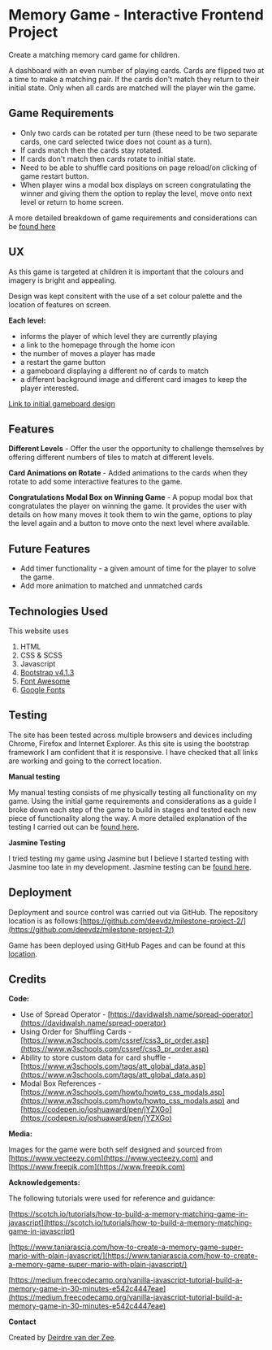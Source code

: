 Memory Game - Interactive Frontend Project
======================================

Create a matching memory card game for children.

A dashboard with an even number of playing cards. Cards are flipped two at a time to make a matching pair. If the cards don't match they return to their initial state. Only when all cards are matched will the player win the game.

Game Requirements
-----------------------------------------
* Only two cards can be rotated per turn (these need to be two separate cards, one card selected twice does not count as a turn).
* If cards match then the cards stay rotated.
* If cards don't match then cards rotate to initial state.
* Need to be able to shuffle card positions on page reload/on clicking of game restart button.
* When player wins a modal box displays on screen congratulating the winner and giving them the option to replay the level, move onto next level or return to home screen.

A more detailed breakdown of game requirements and considerations can be [found here](docs/game-considerations.md)

UX
-----------------------------------------
As this game is targeted at children it is important that the colours and imagery is bright and appealing.

Design was kept consitent with the use of a set colour palette and the location of features on screen.

**Each level:**
* informs the player of which level they are currently playing
* a link to the homepage through the home icon
* the number of moves a player has made
* a restart the game button
* a gameboard displaying a different no of cards to match
* a different background image and different card images to keep the player interested.

[Link to initial gameboard design](wireframes/Initial-design-idea.png)


Features
-----------------------------------------

**Different Levels** - 
Offer the user the opportunity to challenge themselves by offering different numbers of tiles to match at different levels. 


**Card Animations on Rotate** - 
Added animations to the cards when they rotate to add some interactive features to the game.


**Congratulations Modal Box on Winning Game** - 
A popup modal box that congratulates the player on winning the game. It provides the user with details on how many moves it took them to win the game, options to play the level again and a button to move onto the next level where available. 


Future Features
-----------------
* Add timer functionality - a given amount of time for the player to solve the game.
* Add more animation to matched and unmatched cards


Technologies Used
-----------------------------------------
This website uses 
1. HTML
2. CSS & SCSS
3. Javascript
4. [Bootstrap v4.1.3](https://getbootstrap.com/)
5. [Font Awesome](https://fontawesome.com/)
6. [Google Fonts](https://fonts.google.com/)


Testing
-----------------------------------------

The site has been tested across multiple browsers and devices including Chrome, Firefox and Internet Explorer. As this site is using the bootstrap framework I am confident that it is responsive. I have checked that all links are working and going to the correct location.

**Manual testing**

My manual testing consists of me physically testing all functionality on my game. Using the initial game requirements and considerations as a guide I broke down each step of the game to build in stages and tested each new piece of functionality along the way. A more detailed explanation of the testing I carried out can be [found here](docs/manual-testing.md).

**Jasmine Testing**

I tried testing my game using Jasmine but I believe I started testing with Jasmine too late in my development. Jasmine testing can be [found here](test.html).


Deployment
-----------------------------------------
Deployment and source control was carried out via GitHub. The repository location is as follows:[https://github.com/deevdz/milestone-project-2/](https://github.com/deevdz/milestone-project-2/)

Game has been deployed using GitHub Pages and can be found at this [location](https://deevdz.github.io/milestone-project-2/index.html).


Credits
-----------------------------------------
**Code:**

* Use of Spread Operator - [https://davidwalsh.name/spread-operator](https://davidwalsh.name/spread-operator)
* Using Order for Shuffling Cards - [https://www.w3schools.com/cssref/css3_pr_order.asp](https://www.w3schools.com/cssref/css3_pr_order.asp)
* Ability to store custom data for card shuffle - [https://www.w3schools.com/tags/att_global_data.asp](https://www.w3schools.com/tags/att_global_data.asp)
* Modal Box References - [https://www.w3schools.com/howto/howto_css_modals.asp](https://www.w3schools.com/howto/howto_css_modals.asp) and [https://codepen.io/joshuaward/pen/jYZXGo](https://codepen.io/joshuaward/pen/jYZXGo)

**Media:**

Images for the game were both self designed and sourced from [https://www.vecteezy.com](https://www.vecteezy.com) and [https://www.freepik.com](https://www.freepik.com)

**Acknowledgements:**

The following tutorials were used for reference and guidance:

[https://scotch.io/tutorials/how-to-build-a-memory-matching-game-in-javascript](https://scotch.io/tutorials/how-to-build-a-memory-matching-game-in-javascript)

[https://www.taniarascia.com/how-to-create-a-memory-game-super-mario-with-plain-javascript/](https://www.taniarascia.com/how-to-create-a-memory-game-super-mario-with-plain-javascript/)

[https://medium.freecodecamp.org/vanilla-javascript-tutorial-build-a-memory-game-in-30-minutes-e542c4447eae](https://medium.freecodecamp.org/vanilla-javascript-tutorial-build-a-memory-game-in-30-minutes-e542c4447eae)

**Contact**

Created by [Deirdre van der Zee](mailto:deirdrevanderzee@gmail.com).